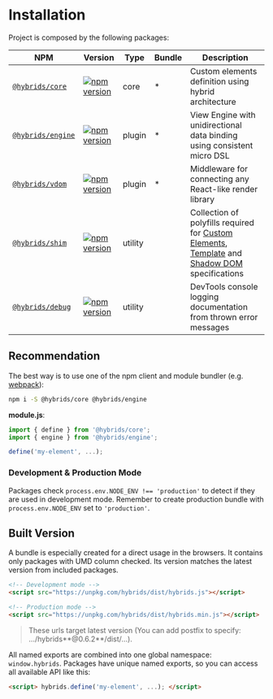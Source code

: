 # Installation

Project is composed by the following packages:

| NPM | Version | Type | Bundle | Description |
| --- | --- | --- | --- | --- |
| [`@hybrids/core`](https://www.npmjs.com/package/@hybrids/core) |  [![npm version](https://badge.fury.io/js/%40hybrids%2Fcore.svg)](https://badge.fury.io/js/%40hybrids%2Fcore) | core | \* | Custom elements definition using hybrid architecture |
| [`@hybrids/engine`](https://www.npmjs.com/package/@hybrids/engine) | [![npm version](https://badge.fury.io/js/%40hybrids%2Fengine.svg)](https://badge.fury.io/js/%40hybrids%2Fengine) | plugin | \* | View Engine with unidirectional data binding using consistent micro DSL |
| [`@hybrids/vdom`](https://www.npmjs.com/package/@hybrids/vdom) | [![npm version](https://badge.fury.io/js/%40hybrids%2Fvdom.svg)](https://badge.fury.io/js/%40hybrids%2Fvdom) | plugin | \* | Middleware for connecting any React-like render library |
| [`@hybrids/shim`](https://www.npmjs.com/package/@hybrids/shim) | [![npm version](https://badge.fury.io/js/%40hybrids%2Fshim.svg)](https://badge.fury.io/js/%40hybrids%2Fshim) | utility |  | Collection of polyfills required for [Custom Elements](https://www.w3.org/TR/custom-elements/), [Template](https://www.w3.org/TR/html-templates/) and [Shadow DOM](https://w3c.github.io/webcomponents/spec/shadow/) specifications |
| [`@hybrids/debug`](https://www.npmjs.com/package/@hybrids/debug) | [![npm version](https://badge.fury.io/js/%40hybrids%2Fdebug.svg)](https://badge.fury.io/js/%40hybrids%2Fdebug) | utility |  | DevTools console logging documentation from thrown error messages |

## Recommendation

The best way is to use one of the npm client and module bundler \(e.g. [webpack](https://webpack.js.org/)\):

```bash
npm i -S @hybrids/core @hybrids/engine
```

**module.js**:

```javascript
import { define } from '@hybrids/core';
import { engine } from '@hybrids/engine';

define('my-element', ...);
```

### Development & Production Mode

Packages check `process.env.NODE_ENV !== 'production'` to detect if they are used in development mode. Remember to create production bundle with `process.env.NODE_ENV` set to `'production'`.

## Built Version

A bundle is especially created for a direct usage in the browsers. It contains only packages with UMD column checked. Its version matches the latest version from included packages.

```html
<!-- Development mode -->
<script src="https://unpkg.com/hybrids/dist/hybrids.js"></script>

<!-- Production mode -->
<script src="https://unpkg.com/hybrids/dist/hybrids.min.js"></script>
```

> These urls target latest version \(You can add postfix to specify: .../hybrids**@0.6.2**/dist/...\).

All named exports are combined into one global namespace: `window.hybrids`. Packages have unique named exports, so you can access all available API like this:

```html
<script> hybrids.define('my-element', ...); </script>
```



